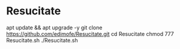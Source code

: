 # Resucitate

apt update && apt upgrade -y
git clone https://github.com/edimofe/Resucitate.git
cd Resucitate
chmod 777 Resucitate.sh
./Resucitate.sh
